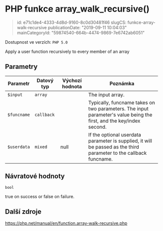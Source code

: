 PHP funkce array_walk_recursive()
================================

> id: e71c1de4-4333-4d8d-9160-8c0d30481f46
> slugCS: funkce-array-walk-recursive
> publicationDate: "2019-09-11 10:04:03"
> mainCategoryId: "59874540-664b-4474-9869-7e6742ab6051"

Dostupnost ve verzích: `PHP 5.0`

Apply a user function recursively to every member of an array


Parametry
--------------

| Parametr | Datový typ | Výchozí hodnota | Poznámka |
|-----|-----|-----|-----|
| `$input` | `array` |  | The input array. |
| `$funcname` | `callback` |  | Typically, funcname takes on two parameters. The input parameter's value being the first, and the key/index second. |
| `$userdata` | `mixed` | null | If the optional userdata parameter is supplied, it will be passed as the third parameter to the callback funcname. |


Návratové hodnoty
----------------

`bool`

true on success or false on failure.

Další zdroje
------------

https://php.net/manual/en/function.array-walk-recursive.php

